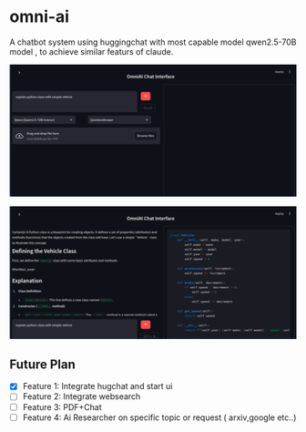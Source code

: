# omni-ai

A chatbot system using huggingchat with most capable model qwen2.5-70B model , to achieve similar featurs of claude.

![Chatbot Image](figs/intial_render.png)

![Chatbot Image + Artifact](figs/render_with_artifact.png)


## Future Plan

- [x] Feature 1: Integrate hugchat and start ui
- [ ] Feature 2: Integrate websearch
- [ ] Feature 3: PDF+Chat
- [ ] Feature 4: Ai Researcher on specific topic or request ( arxiv,google etc..)